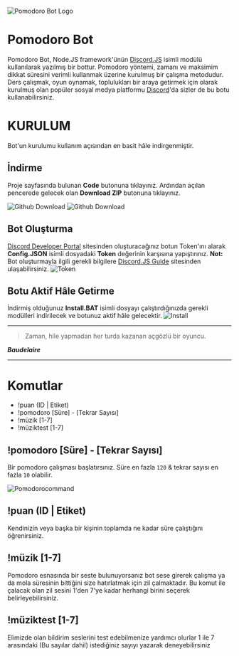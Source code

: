 
![Pomodoro Bot Logo](https://media.discordapp.net/attachments/828663577992888353/858718528692289576/1624804789361.png?width=270&height=270)
# Pomodoro Bot 
Pomodoro Bot, Node.JS framework'ünün [Discord.JS](https://discord.js.org/#/https://discord.js.org/#/) isimli modülü kullanılarak yazılmış bir bottur. 
Pomodoro yöntemi, zamanı ve maksimim dikkat süresini verimli kullanmak üzerine kurulmuş bir çalışma metodudur. 
Ders çalışmak, oyun oynamak, toplulukları bir araya getirmek için olarak kurulmuş olan popüler sosyal medya platformu [Discord](https://discord.com)'da sizler de bu botu kullanabilirsiniz.


# KURULUM

Bot'un kurulumu kullanım açısından en basit hâle indirgenmiştir.

## İndirme
Proje sayfasında bulunan **Code** butonuna tıklayınız. Ardından açılan pencerede gelecek olan **Download ZIP** butonuna tıklayınız.

![Github Download](https://cdn.discordapp.com/attachments/828663577992888353/858735374418444348/unknown.png)
![Github Download](https://cdn.discordapp.com/attachments/828663577992888353/858735137114161203/unknown.png)

## Bot Oluşturma

[Discord Developer Portal](https://discord.com/developers/applications/) sitesinden oluşturacağınız botun Token'ını alarak **Config.JSON** isimli dosyadaki **Token** değerinin karşısına yapıştırınız. 
**Not:** Bot oluşturmayla ilgili gerekli bilgilere [Discord.JS Guide](https://discordjs.guide/creating-your-bot/) sitesinden ulaşabilirsiniz.
![Token](https://cdn.discordapp.com/attachments/828663577992888353/858739664323477524/unknown.png)

## Botu Aktif Hâle Getirme

İndirmiş olduğunuz **Install.BAT** isimli dosyayı çalıştırdığınızda gerekli modülleri indirilecek ve botunuz aktif hâle gelecektir.
![Install](https://cdn.discordapp.com/attachments/828663577992888353/858740172011077681/unknown.png)

---

> Zaman, hile yapmadan her turda kazanan açgözlü bir oyuncu.

***Baudelaire***

---

# Komutlar

- !puan (ID | Etiket)
- !pomodoro [Süre] - [Tekrar Sayısı]
- !müzik [1-7]
- !müziktest [1-7]


## !pomodoro [Süre] - [Tekrar Sayısı]

Bir pomodoro çalışması başlatırsınız. Süre en fazla `120` & tekrar sayısı en fazla `10` olabilir.

![Pomodorocommand](https://cdn.discordapp.com/attachments/828663577992888353/858740596817395712/unknown.png)
## !puan (ID | Etiket)
Kendinizin veya başka bir kişinin toplamda ne kadar süre çalıştığını öğrenirsiniz.

## !müzik [1-7]

Pomodoro esnasında bir seste bulunuyorsanız bot sese girerek çalışma ya da mola süresinin bittiğini size hatırlatmak için zil çalmaktadır. Bu komut ile çalacak olan zil sesini 1'den 7'ye kadar herhangi birini seçerek belirleyebilirsiniz.

## !müziktest [1-7]

Elimizde olan bildirim seslerini test edebilmenize yardımcı olurlar 1 ile 7 arasındaki (Bu sayılar dahil) istediğiniz sayıyı yazarak deneyebilirsiniz
